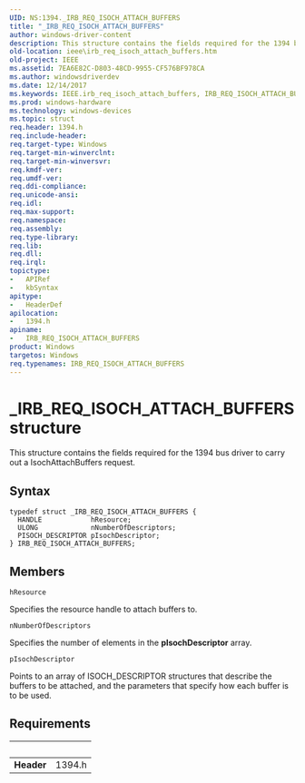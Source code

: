 ```yaml
---
UID: NS:1394._IRB_REQ_ISOCH_ATTACH_BUFFERS
title: "_IRB_REQ_ISOCH_ATTACH_BUFFERS"
author: windows-driver-content
description: This structure contains the fields required for the 1394 bus driver to carry out a IsochAttachBuffers request.
old-location: ieee\irb_req_isoch_attach_buffers.htm
old-project: IEEE
ms.assetid: 7EA6E82C-D803-48CD-9955-CF576BF978CA
ms.author: windowsdriverdev
ms.date: 12/14/2017
ms.keywords: IEEE.irb_req_isoch_attach_buffers, IRB_REQ_ISOCH_ATTACH_BUFFERS, IRB_REQ_ISOCH_ATTACH_BUFFERS structure [Buses], _IRB_REQ_ISOCH_ATTACH_BUFFERS, 1394/IRB_REQ_ISOCH_ATTACH_BUFFERS
ms.prod: windows-hardware
ms.technology: windows-devices
ms.topic: struct
req.header: 1394.h
req.include-header: 
req.target-type: Windows
req.target-min-winverclnt: 
req.target-min-winversvr: 
req.kmdf-ver: 
req.umdf-ver: 
req.ddi-compliance: 
req.unicode-ansi: 
req.idl: 
req.max-support: 
req.namespace: 
req.assembly: 
req.type-library: 
req.lib: 
req.dll: 
req.irql: 
topictype:
-	APIRef
-	kbSyntax
apitype:
-	HeaderDef
apilocation:
-	1394.h
apiname:
-	IRB_REQ_ISOCH_ATTACH_BUFFERS
product: Windows
targetos: Windows
req.typenames: IRB_REQ_ISOCH_ATTACH_BUFFERS
---
```


# _IRB_REQ_ISOCH_ATTACH_BUFFERS structure
This structure contains the fields required for the 1394 bus driver to carry out a IsochAttachBuffers request.

## Syntax
````
typedef struct _IRB_REQ_ISOCH_ATTACH_BUFFERS {
  HANDLE            hResource;
  ULONG             nNumberOfDescriptors;
  PISOCH_DESCRIPTOR pIsochDescriptor;
} IRB_REQ_ISOCH_ATTACH_BUFFERS;
````

## Members


`hResource`

Specifies the resource handle to attach buffers to.

`nNumberOfDescriptors`

Specifies the number of elements in the <b>pIsochDescriptor</b> array.

`pIsochDescriptor`

Points to an array of ISOCH_DESCRIPTOR structures that describe the buffers to be attached, and the parameters that specify how each buffer is to be used.


## Requirements
| &nbsp; | &nbsp; |
| ---- |:---- |
| **Header** | 1394.h |